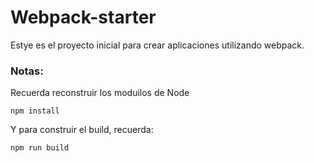 # Webpack-starter

Estye es el proyecto inicial para crear aplicaciones utilizando webpack.

### Notas:

Recuerda reconstruir los moduilos de Node

```
npm install
```

Y para construir el build, recuerda:

```
npm run build
```